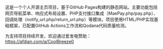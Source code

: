 这是一个个人开源主页项目，基于GitHub Pages构建的静态网站。主要功能包括网页导航菜单、响应式布局设置、PHP支付接口集成（MaePay.php/pay.php）、回调处理（notify_url.php/return_url.php）等模块。项目使用HTML/PHP实现基础框架，已配置GitHub Actions工作流和Qodana代码质量检测。

为支持项目持续开发，欢迎通过爱发电赞助：https://afdian.com/a/CoolBreeze0
